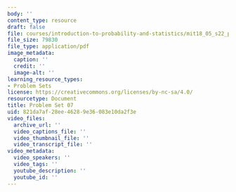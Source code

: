 ```yaml
---
body: ''
content_type: resource
draft: false
file: courses/introduction-to-probability-and-statistics/mit18_05_s22_pset07.pdf
file_size: 79830
file_type: application/pdf
image_metadata:
  caption: ''
  credit: ''
  image-alt: ''
learning_resource_types:
- Problem Sets
license: https://creativecommons.org/licenses/by-nc-sa/4.0/
resourcetype: Document
title: Problem Set 07
uid: 821da7af-28ee-4628-9e36-083e10da2f3e
video_files:
  archive_url: ''
  video_captions_file: ''
  video_thumbnail_file: ''
  video_transcript_file: ''
video_metadata:
  video_speakers: ''
  video_tags: ''
  youtube_description: ''
  youtube_id: ''
---
```

